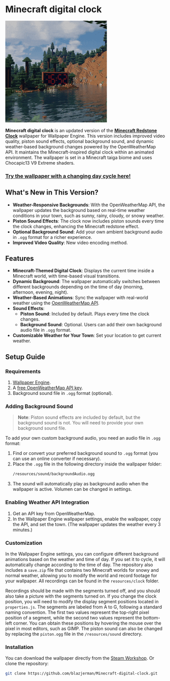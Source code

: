 # Minecraft digital clock

![Preview](./preview.gif)

**Minecraft digital clock** is an updated version of the [**Minecraft Redstone Clock**](https://steamcommunity.com/sharedfiles/filedetails/?id=1731760875) wallpaper for Wallpaper Engine. This version includes improved video quality, piston sound effects, optional background sound, and dynamic weather-based background changes powered by the OpenWeatherMap API. It maintains the Minecraft-inspired digital clock within an animated environment. The wallpaper is set in a Minecraft taiga biome and uses Chocapic13 V9 Extreme shaders.

### **[Try the wallpaper with a changing day cycle here!](https://blazjerman.github.io/Minecraft-digital-clock/)**

## What's New in This Version?

- **Weather-Responsive Backgrounds**: With the OpenWeatherMap API, the wallpaper updates the background based on real-time weather conditions in your town, such as sunny, rainy, cloudy, or snowy weather.
- **Piston Sound Effects**: The clock now includes piston sounds every time the clock changes, enhancing the Minecraft redstone effect.
- **Optional Background Sound**: Add your own ambient background audio in `.ogg` format for a richer experience.
- **Improved Video Quality**: New video encoding method.
  
## Features

- **Minecraft-Themed Digital Clock**: Displays the current time inside a Minecraft world, with time-based visual transitions.
- **Dynamic Background**: The wallpaper automatically switches between different backgrounds depending on the time of day (morning, afternoon, evening, night).
- **Weather-Based Animations**: Sync the wallpaper with real-world weather using the [OpenWeatherMap API](https://openweathermap.org/).
- **Sound Effects**:
  - **Piston Sound**: Included by default. Plays every time the clock changes.
  - **Background Sound**: Optional. Users can add their own background audio file in `.ogg` format.
- **Customizable Weather for Your Town**: Set your location to get current weather.

## Setup Guide

### Requirements

1. [Wallpaper Engine](https://store.steampowered.com/app/431960/Wallpaper_Engine/).
2. A [free OpenWeatherMap API key](https://openweathermap.org/api).
3. Background sound file in `.ogg` format (optional).

### Adding Background Sound

> **Note**: Piston sound effects are included by default, but the background sound is not. You will need to provide your own background sound file.

To add your own custom background audio, you need an audio file in `.ogg` format:

1. Find or convert your preferred background sound to `.ogg` format (you can use an online converter if necessary).
2. Place the `.ogg` file in the following directory inside the wallpaper folder:
   ```bash
   /resources/sound/backgroundAudio.ogg
4. The sound will automatically play as background audio when the wallpaper is active. Volumen can be changed in settings.

### Enabling Weather API Integration

1. Get an API key from OpenWeatherMap.
2. In the Wallpaper Engine wallpaper settings, enable the wallpaper, copy the API, and set the town. (The wallpaper updates the weather every 3 minutes.)

### Customization

In the Wallpaper Engine settings, you can configure different background animations based on the weather and time of day. If you set it to cycle, it will automatically change according to the time of day. The repository also includes a `save.zip` file that contains two Minecraft worlds for snowy and normal weather, allowing you to modify the world and record footage for your wallpaper. All recordings can be found in the `resources/clock` folder.

Recordings should be made with the segments turned off, and you should also take a picture with the segments turned on. If you change the clock position, you will need to modify the display segment positions located in `properties.js`. The segments are labeled from A to G, following a standard naming convention. The first two values represent the top-right pixel position of a segment, while the second two values represent the bottom-left corner. You can obtain these positions by hovering the mouse over the pixel in most editors, such as GIMP. The piston sound can also be changed by replacing the `piston.ogg` file in the `/resources/sound` directory.

### Installation

You can download the wallpaper directly from the [Steam Workshop](https://steamcommunity.com/sharedfiles/filedetails/?id=3339891336).
Or clone the repository:
   ```bash
   git clone https://github.com/blazjerman/Minecraft-digital-clock.git
